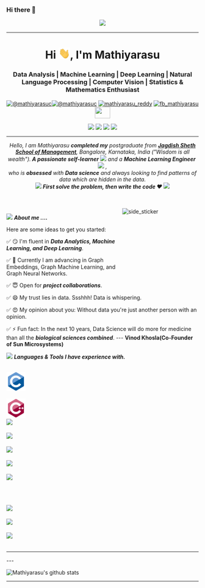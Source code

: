 ### Hi there 👋 


<p align="center">
  <img src="https://media0.giphy.com/media/CVtNe84hhYF9u/giphy.gif?cid=ecf05e47qc0sotr7gpdlmv194xzskb0ct4ryut4pw63s37qy&rid=giphy.gif" height="200"/>
</p>
<hr>
<h1 align="center">Hi <img src="https://raw.githubusercontent.com/ABSphreak/ABSphreak/master/gifs/Hi.gif" width="30px">, I'm Mathiyarasu</h1>
<h3 align="center"> Data Analysis | Machine Learning | Deep Learning | Natural Language Processing | Computer Vision | Statistics & Mathematics Enthusiast</h3>
<p align="center">
<a href="https://www.linkedin.com/in/mathiyarasu-c-607275151/" target="blank"><img align="center" src="https://www.logo.wine/a/logo/LinkedIn/LinkedIn-Icon-Logo.wine.svg" alt="@mathiyarasuc" height="50" width="70" /></a><a href="https://www.kaggle.com/mathiyarasuc" target="blank"><img align="center" src="https://www.vectorlogo.zone/logos/kaggle/kaggle-icon.svg" alt="@mathiyarasuc" height="30" width="40" /></a>
<a href="https://www.instagram.com/mathiyarasu_reddy/" target="blank"><img align="center" src="https://image.flaticon.com/icons/png/128/174/174855.png" alt="mathiyarasu_reddy" height="30" width="40" /></a>
<a href="https://www.facebook.com/mathi.yarasu.58/" target="blank"><img align="center" src="https://www.svgrepo.com/show/299425/facebook.svg" alt="fb_mathiyarasu" height="30" width="40" /></a>
 <a href = "mailto: yarasumathi@gmail.com"><img align="center" src="https://seeklogo.com/images/G/gmail-new-2020-logo-32DBE11BB4-seeklogo.com.png" height="30" width="40" /></a>
</p>
</p>

 </p>
 <p align="center">
<img src="https://img.shields.io/badge/Age-27-blue" />
  <img src="https://img.shields.io/badge/Focus-Machine%20Learning-brightgreen" />
  <img src="https://img.shields.io/badge/Lives-India%20-success" />
  <img src="https://img.shields.io/badge/Languages-English%20%26%20Tamil%20%26%20Telugu-brightgreen" />
</p>
<hr>
<p align="center">
  <em>
    Hello, I am Mathiyarasu <b>completed my</b> postgraduate from <a href="https://jagsom.com/"> <b>Jagdish Sheth School of Management</b></a>, Bangalore, Karnataka, India ("Wisdom is all wealth").<b> A passionate self-learner</b> <img src="https://github.com/TheDudeThatCode/TheDudeThatCode/blob/master/Assets/Developer.gif" width="30px"> and a <b>Machine Learning Engineer</b>&nbsp;<img src="https://github.com/TheDudeThatCode/TheDudeThatCode/blob/master/Assets/Designer.gif" width="36px">&nbsp,<br>who is <b>obsessed</b> with <b>Data science</b> and always looking to find patterns of data which are hidden in the data. 
  </em> 
   <br>
  <img src="https://media.giphy.com/media/VgCDAzcKvsR6OM0uWg/giphy.gif" width="50" /> <b><i>First solve the problem, then write the code ❤️</i></b> <img src="https://media.giphy.com/media/7j2hfyeVcDtf2/giphy.gif" width="50" />
</p>
</p>
<br><br>
<img align="right" width=200px height=200px alt="side_sticker" src="https://media.giphy.com/media/TEnXkcsHrP4YedChhA/giphy.gif" />

<img src="https://media.giphy.com/media/iY8CRBdQXODJSCERIr/giphy.gif" width="30px">&nbsp;***About me ....***

Here are some ideas to get you started:

✅ 😏 I'm fluent in ***Data Analytics, Machine Learning, and Deep Learning***.

✅ 🧐 Currently I am advancing in Graph Embeddings, Graph Machine Learning, and Graph Neural Networks.

✅ 😇 Open for ***project collaborations***.

✅ 😄 My trust lies in data. Ssshhh! Data is whispering.

✅ 😍 My opinion about you: Without data you're just another person with an opinion.

✅ ⚡ Fun fact: In the next 10 years, Data Science will do more for medicine than all the ***biological sciences combined***. --- **Vinod Khosla(Co-Founder of Sun Microsystems)**

<img src="https://media.giphy.com/media/ObNTw8Uzwy6KQ/giphy.gif" width="30px">&nbsp;***Languages & Tools I have experience with.***
<p align="left">
  
  <code> <img height="50" src="https://raw.githubusercontent.com/devicons/devicon/master/icons/c/c-original.svg"> </code>
  <code> <img height="50" src="https://raw.githubusercontent.com/devicons/devicon/master/icons/cplusplus/cplusplus-original.svg"> </code>
  <code><img height="50" src="https://iconape.com/wp-content/files/wd/352572/svg/352572.svg"></code><code> 
  <code> <img height="50" src="https://www.vectorlogo.zone/logos/pytorch/pytorch-ar21.svg"> </code>
  <code> <img height="50" src="https://www.vectorlogo.zone/logos/google_cloud/google_cloud-icon.svg"> </code>
  <code> <img height="50" src="https://www.docker.com/sites/default/files/d8/2019-07/horizontal-logo-monochromatic-white.png"> </code>
  <code> <img height="50" src="https://www.vectorlogo.zone/logos/opencv/opencv-ar21.svg"> </code>

  <code> <img height="50" src="https://avatars.githubusercontent.com/u/58118658?v=4"> </code>
  <code> <img height="50" src="https://cdn.iconscout.com/icon/free/png-512/git-1-226092.png"> </code>
  <code> <img height="50" src="https://www.vectorlogo.zone/logos/postgresql/postgresql-ar21.svg"> </code>
 </code>
  <hr>
---

![Mathiyarasu's github stats](https://github-readme-stats.vercel.app/api/top-langs?username=mathiyarasuc&show_icons=true&locale=en&layout=compact&theme=dark)

---

